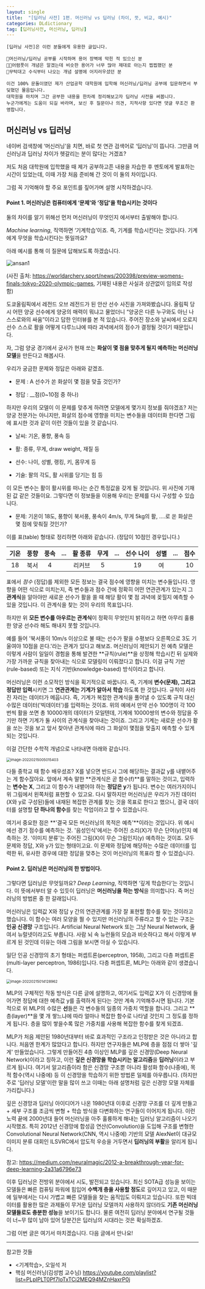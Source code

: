 ```yaml
---
layout: single
title:  "[딥러닝 사전] 1편. 머신러닝 vs 딥러닝 (차이, 뜻, 비교, 예시)"
categories: DLdictionary
tag: [딥러닝사전, 머신러닝, 딥러닝]
---
```



```
[딥러닝 사전]은 이런 분들에게 유용한 글입니다.

🙋머신러닝/딥러닝 공부를 시작하며 용어 장벽에 막힌 적 있으신 분
🙋🏽어렴풋이 개념은 알겠는데 비슷한 용어가 너무 많아 제대로 아는지 찝찝했던 분
🙋무턱대고 수식부터 나오는 개념 설명에 어지러우셨던 분

이건 100% 문돌이였던 제가 산업공학 대학원에 입학해 머신러닝/딥러닝 공부에 입문하면서 부딪혔던 물음입니다. 
대학원을 마치며 그간 공부한 내용을 한차례 정리해보고자 딥러닝 사전을 써봅니다. 
누군가에게는 도움이 되길 바라며, 보신 후 질문이나 의견, 지적사항 있다면 댓글 무조건 환영합니다. 
```



## 머신러닝 vs 딥러닝

네이버 검색창에 ‘머신러닝’을 치면, 바로 첫 연관 검색어로 ‘딥러닝’이 뜹니다. 그만큼 머신러닝과 딥러닝 차이가 헷갈리는 분이 많다는 거겠죠?

저도 처음 대학원에 입학했을 때 제가 공부하고픈 내용을 자습한 후 멘토에게 발표하는 시간이 있었는데, 이때 가장 처음 준비해 간 것이 이 둘의 차이입니다.

그럼 꼭 기억해야 할 주요 포인트를 짚어가며 설명 시작하겠습니다.

#### Point 1. 머신러닝은 컴퓨터에게 ‘문제’와 ‘정답’을 학습시키는 것이다

둘의 차이를 알기 위해선 먼저 머신러닝이 무엇인지 에서부터 출발해야 합니다. 

*Machine learning*, 직역하면 ‘기계학습’이죠. 즉, 기계를 학습시킨다는 것입니다. 기계에게 무엇을 학습시킨다는 뜻일까요?

아래 예시를 통해 이 질문에 답해보도록 하겠습니다. 

<img src="{{ site.url }}{{ site.baseurl }}/images/2022-02-15-dldict/ansan1.png" alt="ansan1"  />

(사진 출처: https://worldarchery.sport/news/200398/preview-womens-finals-tokyo-2020-olympic-games, 기재된 내용은 사실과 상관없이 임의로 작성함)

도쿄올림픽에서 레전드 오브 레전드가 된 안산 선수 사진을 가져와봤습니다. 올림픽 당시 어떤 양궁 선수에게 양궁의 매력이 뭐냐고 물었더니 “양궁은 다른 누구와도 아닌 나 스스로와의 싸움”이라고 답한 인터뷰를 본 적 있습니다. 주어진 장소와 날씨에서 오로지 선수 스스로 활을 어떻게 다루느냐에 따라 과녁에서의 점수가 결정될 것이기 때문입니다.

자, 그럼 양궁 경기에서 궁사가 현재 쏘는 **화살이 몇 점을 맞추게 될지 예측하는 머신러닝 모델**을 만든다고 해봅시다.

우리가 궁금한 문제와 정답은 아래와 같겠죠.

+ 문제 : A 선수가 쏜 화살이 몇 점을 맞출 것인가?

+ 정답 : __점(0~10점 중 하나)

하지만 우리의 모델이 이 문제를 맞추게 하려면 모델에게 몇가지 정보를 줘야겠죠? 저는 양궁 전문가는 아니지만, 화살의 점수에 영향을 미치는 변수들을 데이터화 한다면 그림에 표시한 것과 같이 이런 것들이 있을 것 같습니다.

+ 날씨: 기온, 풍향, 풍속 등

+ 활: 종류, 무게, draw weight, 재질 등

+ 선수: 나이, 성별, 랭킹, 키, 몸무게 등

+ 기술: 팔의 각도, 활 시위를 당기는 힘 등

이 모든 변수는 활이 활시위를 떠나는 순간 특정값을 갖게 될 것입니다. 위 사진에 기재된 값 같은 것들이요. 그렇다면 이 정보들을 이용해 우리는 문제를 다시 구성할 수 있습니다. 

- 문제: 기온이 18도, 풍향이 북서풍, 풍속이 4m/s, 무게 5kg의 활, ….로 쏜 화살은 몇 점에 맞춰질 것인가?

이를 표(table) 형태로 정리하면 아래와 같습니다. (정답이 10점인 경우입니다.)

| 기온 | 풍향 | 풍속 | ...  | 활 종류 | 무게 | ...  | 선수 나이 | 성별 | ...  | 점수 |
| :--: | :--: | :--: | :--: | :-----: | :--: | ---- | :-------: | :--: | ---- | :--: |
|  18  | 북서 |  4   |      | 리커브  |  5   |      |    19     |  여  |      |  10  |

표에서 *점수* (정답)를 제외한 모든 정보는 결국 점수에 영향을 미치는 변수들입니다. 영향을 어떤 식으로 미치는지, 즉 변수들과 점수 간에 정확히 어떤 연관관계가 있는지 그 **관계식**을 알아야만 새로운 선수가 활을 쏠 때 해당 활이 몇 점 과녁에 꽂힐지 예측할 수 있을 것입니다. 이 관계식을 찾는 것이 우리의 목표입니다.

하지만 위 **모든 변수를 아우르는 관계식**이 정확히 무엇인지 밝히라고 하면 아무리 훌륭한 양궁 선수라 해도 해내지 못할 것입니다. 

예를 들어 '북서풍이 10m/s 이상으로 불 때는 선수가 팔을 수평보다 오른쪽으로 3도 기울여야 10점을 쏜다.'라는 관계가 있다고 해보죠. 머신러닝이 제안되기 전 예측 모델은 이렇게 사람이 일일이 경험을 통해 발견한 **규칙(rule)**을 상정해 학습시킨 뒤 실제와 가장 가까운 규칙을 찾아내는 식으로 모델링이 이뤄졌다고 합니다. 이걸 규칙 기반(rule-based) 또는 지식 기반(knowledge-based) 방식이라고 합니다. 

머신러닝은 이런 소모적인 방식을 획기적으로 바꿉니다. 즉, 기계에 **변수(문제), 그리고 정답만 입력**시키면 그 **연관관계는 기계가 알아서 학습** 하도록 한 것입니다. 규칙이 사라진 자리는 데이터가 메웁니다. 즉, 기계가 복잡한 관계식을 풀어낼 수 있도록 규칙 대신 수많은 데이터('빅데이터')를 입력하는 것이죠.  위의 예에서 만약 선수 100명이 각 100번씩 활을 쏘면 총 10000개의 데이터가 모일텐데, 기계에 10000쌍의 변수와 정답을 주기만 하면 기계가 둘 사이의 관계식을 찾아내는 것이죠. 그리고 기계는 새로운 선수가 활을 쏘는 것을 보고 앞서 찾아낸 관계식에 따라 그 화살이 몇점을 맞출지 예측할 수 있게 되는 것입니다.

이걸 간단한 수학적 개념으로 나타내면 아래와 같습니다. 

<img src="{{ site.url }}{{ site.baseurl }}/images/2022-02-15-dldict/image-20220215005015403.png" alt="image-20220215005015403" style="zoom:67%;" />

다들 중학교 때 함수 배우셨죠? X를 넣으면 반드시 그에 해당하는 결과값 y를 내뱉어주는 게 함수잖아요. 앞에서 계속 말한 **관계식은 곧 함수(f)**를 말하는 것이고, 입력하는 **변수는 X**, 그리고 이 함수가 내뱉어야 하는 **정답은 y**가 됩니다. 변수는 여러가지이니 위 그림에서 왼쪽처럼 표현할 수 있고요. 다시 말하지만 머신러닝은 우리가 가진 데이터(X와 y로 구성된)들에 내재된 복잡한 관계를 찾는 것을 목표로 한다고 했으니, 결국 데이터를 설명할 **단 하나의 함수**를 찾는 작업이라고 할 수 있겠습니다.

여기서 중요한 점은 **'결국 모든 머신러닝의 목적은 예측'**이라는 것입니다. 위 예시에선 경기 점수를 예측하는 것. '음성인식'에서는 주어진 소리(X)가 무슨 단어(y)인지 예측하는 것. '이미지 분류'는 주어진 그림(X)이 무슨 그림인지(y) 예측하는 것이죠. 모두 문제와 정답, X와 y가 있는 형태이고요. 이 문제와 정답에 해당하는 수많은 데이터를 입력한 뒤, 유사한 경우에 대한 정답을 맞추는 것이 머신러닝의 목표라 할 수 있겠습니다.

#### Point 2. 딥러닝은 머신러닝의 한 방법이다.

그렇다면 딥러닝은 무엇일까요? *Deep Learning*, 직역하면 ‘깊게 학습한다’는 것입니다. 이 뜻에서부터 알 수 있듯이 딥러닝은 **머신러닝을 하는 방식**을 의미합니다. 즉 머신러닝의 방법론 중 한 갈래입니다.

머신러닝은 입력값 X와 정답 y 간의 연관관계를 가장 잘 표현할 함수를 찾는 것이라고 했습니다. 이 함수는 여러 모양을 띌 수 있지만 머신러닝의 주류라고 할 수 있는 구조는 **인공 신경망** 구조입니다. Artificial Neural Network 또는 그냥 Neural Network, 줄여서 뉴럴넷이라고도 부릅니다. 사람 뇌 속 뉴런들의 모습과 비슷하다고 해서 이렇게 부르게 된 것인데 이유는 아래 그림을 보시면 아실 수 있습니다.

일단 인공 신경망의 초기 형태는 퍼셉트론(perceptron, 1958), 그리고 다층 퍼셉트론(multi-layer perceptron, 1986)입니다. 다층 퍼셉트론, MLP는 아래와 같이 생겼습니다.

<img src="{{ site.url }}{{ site.baseurl }}/images/2022-02-15-dldict/image-20220215014128962.png" alt="image-20220215014128962" style="zoom:67%;" />

MLP의 구체적인 작동 방식은 다른 글에 설명하고, 여기서도 입력값 X가 이 신경망에 들어가면 정답에 대한 예측값 y를 출력하게 된다는 것만 계속 기억해주시면 됩니다. 기본적으로 위 MLP의 수많은 **선**들은 각 변수들의 일종의 가중치 역할을 합니다. 그리고 **층(layer)**을 몇 개 쌓느냐에 따라 얼마나 복잡한 함수로 나타낼 것인지 그 정도를 정하게 됩니다. 층을 많이 쌓을수록 많은 가중치를 사용해 복잡한 함수를 찾게 되겠죠.

MLP가 처음 제안된 1980년대부터 바로 효과적인 구조라고 인정받은 것은 아니라고 합니다. 처음엔 한계가 많았다고 합니다. 하지만 연구자들은 MLP에 층을 점점 더 쌓아 '깊게' 만들었습니다. 그렇게 만들어진 4층 이상인 MLP를 깊은 신경망(Deep Neural Network)이라고 칭하고, 이런 **깊은 신경망을 학습시키는 알고리즘**을 **딥러닝**이라고 부르게 됩니다. 여기서 알고리즘이라 함은 신경망 구조뿐 아니라 활성화 함수(나중에), 목적 함수(역시 나중에) 등 이 신경망을 학습하기 위한 방법론 일체를 아우릅니다. (하지만 주로 '딥러닝 모델'이란 말을 많이 쓰고 이때는 아래 설명처럼 깊은 신경망 모델 자체를 가리킵니다.)

깊은 신경망과 딥러닝 아이디어가 나온 1980년대 이후로 신경망 구조를 더 깊게 만들고 + 세부 구조를 조금씩 변형 + 학습 방식을 다변화하는 연구들이 이어지게 됩니다. 이런 노력 끝에 2000년대 들어 머신러닝을 아주 훌륭하게 해내는 딥러닝 알고리즘이 나오기 시작했죠. 특히 2012년 신경망에 합성곱 연산(Convolution)을 도입해 구조를 변형한 Convolutional Neural Network(CNN, 역시 나중에) 기반의 모델 AlexNet이 대규모 이미지 분류 대회인 ILSVRC에서 압도적 우승을 거두면서 **딥러닝의 부활**을 알리게 됩니다.

참고: https://medium.com/neuralmagic/2012-a-breakthrough-year-for-deep-learning-2a31a6796e73

이후 딥러닝은 전방위 분야에서 시도, 발전되고 있습니다. 최신 SOTA급 성능을 보이는 모델들은 빠른 컴퓨팅 파워에 힘입어 **수백개 층을 사용할 정도**로 깊어지고 있고, 이 때문에 일부에서는 다시 가볍고 빠른 모델들을 찾는 움직임도 이뤄지고 있습니다. 또한  빅데이터를 활용한 많은 과제들이 무거운 딥러닝 모델까지 사용하지 않더라도 **기존 머신러닝 모델들로도 충분한 성능**을 보이기도 합니다. 물론 여전히 딥러닝 분야에서 연구될 것들이 너~무 많이 남아 있어 당분간은 딥러닝의 시대라는 것은 확실하겠죠.

그럼 이번 글은 여기서 마치겠습니다. 다음 글에서 만나요!

------

참고한 것들

- <기계학습>, 오일석 저
- 핵심 머신러닝(김성범 교수님) https://youtube.com/playlist?list=PLpIPLT0Pf7IoTxTCi2MEQ94MZnHaxrP0j

